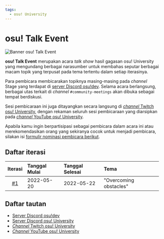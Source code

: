 ```yaml
---
tags:
  - osu! University
---
```


# osu! Talk Event

![Banner osu! Talk Event](img/banner.png)

**osu! Talk Event** merupakan acara *talk show* hasil gagasan osu! University yang mengundang berbagai narasumber untuk membahas seputar berbagai macam topik yang terpusat pada tema tertentu dalam setiap iterasinya.

Para pembicara membicarakan topiknya masing-masing pada *channel* Stage yang terdapat di [server Discord osu!dev](/wiki/Community/osu!dev_Discord_server). Selama acara berlangsung, berbagai utas terkait di *channel* `#community-meetings` akan dibuka sebagai tempat berdiskusi.

Sesi pembicaraan ini juga ditayangkan secara langsung di [*channel* Twitch osu! University](https://twitch.tv/osuuniversity), dengan rekaman seluruh sesi pembicaraan yang diarsipkan pada [*channel* YouTube osu! University](https://www.youtube.com/c/osuuniversity).

Apabila kamu ingin berpartisipasi sebagai pembicara dalam acara ini atau merekomendasikan orang yang sekiranya cocok untuk menjadi pembicara, silakan isi [formulir nominasi pembicara berikut](https://forms.gle/HCD6ac8JwURGh8zx8).

## Daftar iterasi

| Iterasi | Tanggal Mulai | Tanggal Selesai | Tema |
| :-: | :-- | :-- | :-- |
| [#1](Overcoming_Obstacles) | 2022-05-20 | 2022-05-22 | "Overcoming obstacles" |

## Daftar tautan

- [Server Discord osu!dev](/wiki/Community/osu!dev_Discord_server)
- [Server Discord osu! University](https://discord.gg/QubdHdnBVg)
- [*Channel* Twitch osu! University](https://twitch.tv/osuuniversity)
- [*Channel* YouTube osu! University](https://www.youtube.com/c/osuuniversity)
